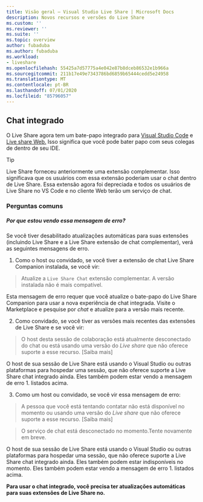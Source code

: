 ```yaml
---
title: Visão geral – Visual Studio Live Share | Microsoft Docs
description: Novos recursos e versões do Live Share
ms.custom: ''
ms.reviewer: ''
ms.suite: ''
ms.topic: overview
author: fubaduba
ms.author: fubaduba
ms.workload:
- liveshare
ms.openlocfilehash: 55425a7d57775a4e042e87b8dceb86532e1b966a
ms.sourcegitcommit: 211b17e49e7343786bd6859b65444cedd5e24958
ms.translationtype: MT
ms.contentlocale: pt-BR
ms.lasthandoff: 07/01/2020
ms.locfileid: "85796057"
---
```

<!--
Copyright © Microsoft Corporation
All rights reserved.
Creative Commons Attribution 4.0 License (International): https://creativecommons.org/licenses/by/4.0/legalcode
-->

## <a name="integrated-chat"></a>Chat integrado 
O Live Share agora tem um bate-papo integrado para [Visual Studio Code](..\use\vscode.md) e [Live share Web.](..\quickstart\browser-join) Isso significa que você pode bater papo com seus colegas de dentro de seu IDE.

>[!TIP]
>Live Share forneceu anteriormente uma extensão complementar. Isso significava que os usuários com essa extensão poderiam usar o chat dentro de Live Share. Essa extensão agora foi depreciada e todos os usuários de Live Share no VS Code e no cliente Web terão um serviço de chat.

### <a name="common-questions"></a>Perguntas comuns

##### <a name="why-am-i-seeing-this-error-message"></a>Por que estou vendo essa mensagem de erro?

Se você tiver desabilitado atualizações automáticas para suas extensões (incluindo Live Share e a Live Share extensão de chat complementar), verá as seguintes mensagens de erro.

1. Como o host ou convidado, se você tiver a extensão de chat Live Share Companion instalada, se você vir:

>Atualize a `Live Share Chat` extensão complementar. A versão instalada não é mais compatível.

Esta mensagem de erro requer que você atualize o bate-papo do Live Share Companion para usar a nova experiência de chat integrada.
Visite o Marketplace e pesquise por *chat* e atualize para a versão mais recente. 

2. Como convidado, se você tiver as versões mais recentes das extensões de Live Share e se você vir:

>O host desta sessão de colaboração está atualmente desconectado do chat ou está usando uma versão do _Live share_ que não oferece suporte a esse recurso. [Saiba mais] 

O host de sua sessão de Live Share está usando o Visual Studio ou outras plataformas para hospedar uma sessão, que não oferece suporte a Live Share chat integrado ainda. Eles também podem estar vendo a mensagem de erro 1. listados acima.

3. Como um host ou convidado, se você vir essa mensagem de erro: 

> A pessoa que você está tentando contatar não está disponível no momento ou usando uma versão do _Live share_ que não oferece suporte a esse recurso. [Saiba mais] 

>O serviço de chat está desconectado no momento.Tente novamente em breve.

O host de sua sessão de Live Share está usando o Visual Studio ou outras plataformas para hospedar uma sessão, que não oferece suporte a Live Share chat integrado ainda. Eles também podem estar indisponíveis no momento. Eles também podem estar vendo a mensagem de erro 1. listados acima.


**Para usar o chat integrado, você precisa ter atualizações automáticas para suas extensões de Live Share no.** 
